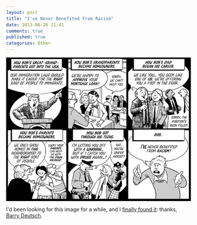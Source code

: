```yaml
---
layout: post
title: "I've Never Benefited From Racism"
date: 2013-06-26 21:41
comments: true
published: true
categories: Other
---
```

<img src="/files/images/racism.jpg" align="center" alt="Racism">

I'd been looking for this image for a while, and I [finally found it](http://www.redbubble.com/people/barrydeutsch/works/5562735-how-bob-benefits-from-racism): thanks, [Barry Deutsch](http://www.amptoons.com/).
